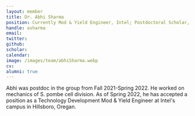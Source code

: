 ```yaml
---
layout: member
title: Dr. Abhi Sharma
position: Currently Mod & Yield Engineer, Intel; Postdoctoral Scholar, Elting Lab, 2021-2022
handle: asharma
email:
twitter:
github:
scholar:
calendar:
image: /images/team/abhiSharma.webp
cv:
alumni: true
---
```


Abhi was postdoc in the group from Fall 2021-Spring 2022. He worked on mechanics of S. pombe cell division. As of Spring 2022, he has accepted a position as a Technology Development Mod & Yield Engineer at Intel's campus in Hillsboro, Oregan.
